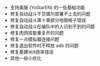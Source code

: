 - 支持美服 (YoStarEN) 的一些基础功能
- 修复自动战斗干员偶尔部署不上去的问题
- 修复自动战斗第十章部分地图格子错误
- 修复自动战斗在编队中的人识别不到的问题
- 修复肉鸽技能重复开的问题
- 修复一点模拟器连接问题
- 修复退出软件时不释放 adb 的问题
- 修复基建`清流`效率错误
- 其他一些小优化
